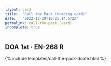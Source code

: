 ```yaml
---
layout: card
title:  "Call the Pack (trading card)"
date:   "2022-12-29T10:21:14.572Z"
permalink: call-the-pack_(card)
incomplete: true
---
```


## DOA 1st &middot; EN-268 R

{% include templates/call-the-pack-doa1e.html %}
